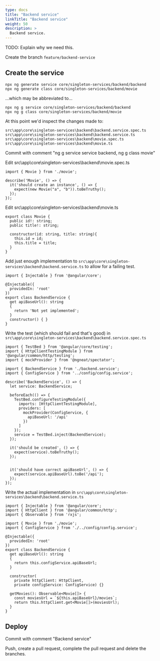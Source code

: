 ```yaml
---
type: docs
title: "Backend service"
linkTitle: "Backend service"
weight: 50
description: >
  Backend service.
---
```


TODO: Explain why we need this.

Create the branch `feature/backend-service`

## Create the service

~~~
npx ng generate service core/singleton-services/backend/backend
npx ng generate class core/singleton-services/backend/movie
~~~

...which may be abbreviated to...

~~~
npx ng g service core/singleton-services/backend/backend
npx ng g class core/singleton-services/backend/movie
~~~

At this point we'd inspect the changes made to:

~~~
src\app\core\singleton-services\backend\backend.service.spec.ts
src\app\core\singleton-services\backend\backend.service.ts
src\app\core\singleton-services\backend\movie.spec.ts
src\app\core\singleton-services\backend\movie.ts
~~~

Commit with comment "ng g service service backend, ng g class movie"

Edit src\app\core\singleton-services\backend\movie.spec.ts
~~~
import { Movie } from './movie';

describe('Movie', () => {
  it('should create an instance', () => {
    expect(new Movie("a", "b")).toBeTruthy();
  });
});
~~~

Edit src\app\core\singleton-services\backend\movie.ts
~~~
export class Movie {
  public id!: string;
  public title!: string;

  constructor(id: string, title: string){
    this.id = id;
    this.title = title;
  }
}
~~~

Add just enough implementation to `src\app\core\singleton-services\backend\backend.service.ts`
to allow for a failing test.
~~~
import { Injectable } from '@angular/core';

@Injectable({
  providedIn: 'root'
})
export class BackendService {
  get apiBaseUrl(): string
  {
    return 'Not yet implemented';
  }
  constructor() { }
}
~~~

Write the test (which should fail and that's good) in `src\app\core\singleton-services\backend\backend.service.spec.ts`
~~~
import { TestBed } from '@angular/core/testing';
import { HttpClientTestingModule } from '@angular/common/http/testing';
import { mockProvider } from '@ngneat/spectator';

import { BackendService } from './backend.service';
import { ConfigService } from '../config/config.service';

describe('BackendService', () => {
  let service: BackendService;

  beforeEach(() => {
    TestBed.configureTestingModule({
      imports: [HttpClientTestingModule],
      providers: [
        mockProvider(ConfigService, {
          apiBaseUrl: '/api'
        })
      ]
    });
    service = TestBed.inject(BackendService);
  });

  it('should be created', () => {
    expect(service).toBeTruthy();
  });


  it('should have correct apiBaseUrl', () => {
    expect(service.apiBaseUrl).toBe('/api');
  });
});
~~~

Write the actual implementation in `src\app\core\singleton-services\backend\backend.service.ts`
~~~
import { Injectable } from '@angular/core';
import { HttpClient } from '@angular/common/http';
import { Observable } from 'rxjs';

import { Movie } from './movie';
import { ConfigService } from './../config/config.service';

@Injectable({
  providedIn: 'root'
})
export class BackendService {
  get apiBaseUrl(): string
  {
    return this.configService.apiBaseUrl;
  }

  constructor(
    private httpClient: HttpClient,
    private configService: ConfigService) {}

  getMovies(): Observable<Movie[]> {
    const moviesUrl = `${this.apiBaseUrl}/movies`;
    return this.httpClient.get<Movie[]>(moviesUrl);
  }
}
~~~

## Deploy

Commit with comment "Backend service"

Push, create a pull request, complete the pull request and delete the branches.
